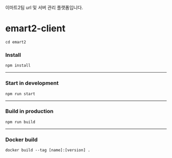 이마트2팀 url 및 서버 관리 플랫폼입니다.

# emart2-client
`cd emart2`

### Install

`npm install`

---

### Start in development

`npm run start`

---

### Build in production

`npm run build`

---

### Docker build

`docker build --tag [name]:[version] .`
